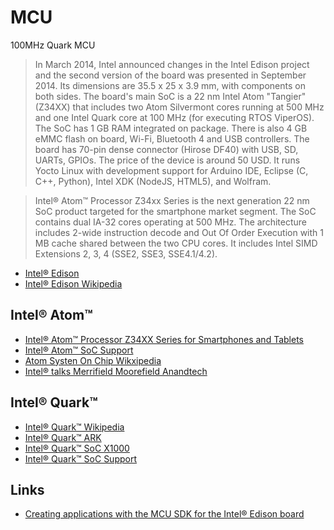 MCU
==

100MHz Quark MCU

> In March 2014, Intel announced changes in the Intel Edison project and the second version of the board was presented in September 2014. Its dimensions are 35.5 x 25 x 3.9 mm, with components on both sides. The board's main SoC is a 22 nm Intel Atom "Tangier" (Z34XX) that includes two Atom Silvermont cores running at 500 MHz and one Intel Quark core at 100 MHz (for executing RTOS ViperOS). The SoC has 1 GB RAM integrated on package. There is also 4 GB eMMC flash on board, Wi-Fi, Bluetooth 4 and USB controllers. The board has 70-pin dense connector (Hirose DF40) with USB, SD, UARTs, GPIOs. The price of the device is around 50 USD. It runs Yocto Linux with development support for Arduino IDE, Eclipse (C, C++, Python), Intel XDK (NodeJS, HTML5), and Wolfram.

> Intel® Atom™ Processor Z34xx Series is the next generation 22 nm SoC product targeted for the smartphone market segment. The SoC contains dual IA-32 cores operating at 500 MHz. The architecture includes 2-wide instruction decode and Out Of Order Execution with 1 MB cache shared between the two CPU cores. It includes Intel SIMD Extensions 2, 3, 4 (SSE2, SSE3, SSE4.1/4.2).

- [Intel® Edison](http://www.intel.com/content/www/us/en/do-it-yourself/edison.html)
- [Intel® Edison Wikipedia](https://en.wikipedia.org/wiki/Intel_Edison)

## Intel® Atom™

- [Intel® Atom™ Processor Z34XX Series for Smartphones and Tablets](http://www.intel.com/content/www/us/en/processors/atom/atom-z34xx-smartphones-tablets-brief.html)
- [Intel® Atom™ SoC Support](http://www.intel.com/content/www/us/en/support/processors/desktop-processors/intel-atom-processor.html)
- [Atom Systen On Chip Wikxipedia](https://en.wikipedia.org/wiki/Atom_%28system_on_chip%29)
- [Intel® talks Merrifield Moorefield Anandtech](http://www.anandtech.com/show/7789/intel-talks-merrifield-moorefield-and-lte-at-mwc-2014)

## Intel® Quark™

- [Intel® Quark™ Wikipedia](https://en.wikipedia.org/wiki/Intel_Quark)
- [Intel® Quark™ ARK](http://ark.intel.com/products/family/79047/Intel-Quark-SoC)
- [Intel® Quark™ SoC X1000 ](http://ark.intel.com/es/products/79084/Intel-Quark-SoC-X1000-16K-Cache-400-MHz)
- [Intel® Quark™ SoC Support](http://www.intel.com/content/www/us/en/support/processors/embedded-processors/intel-quark-soc.html)

## Links

- [Creating applications with the MCU SDK for the Intel® Edison board](https://software.intel.com/en-us/creating-applications-with-mcu-sdk-for-intel-edison-board)